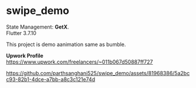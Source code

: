 # swipe_demo

State Management: **GetX**.\
Flutter 3.7.10

This project is demo aanimation same as bumble.

**Upwork Profile** https://www.upwork.com/freelancers/~011b067d50887ff727


https://github.com/parthsanghani525/swipe_demo/assets/81968386/5a2bcc93-82b1-4dce-a7bb-a8c3c121e74d

